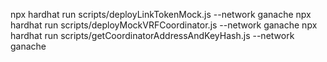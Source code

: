 npx hardhat run scripts/deployLinkTokenMock.js --network ganache
npx hardhat run scripts/deployMockVRFCoordinator.js --network ganache
npx hardhat run scripts/getCoordinatorAddressAndKeyHash.js --network ganache
